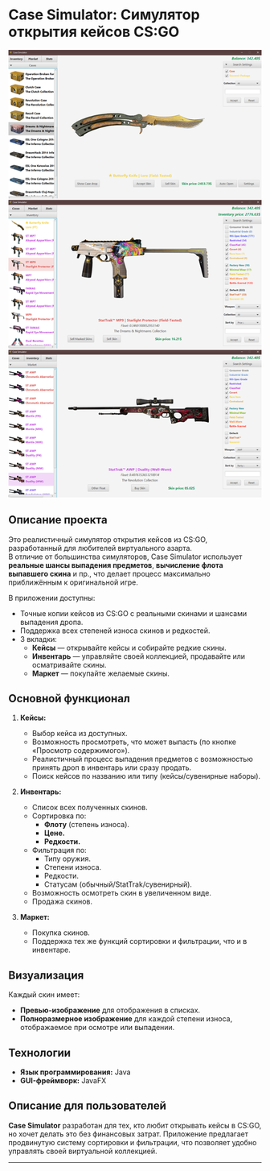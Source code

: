 # Case Simulator: Симулятор открытия кейсов CS:GO  

![alt text](case_simulator_1.png)
![alt text](case_simulator_2.png)
![alt text](case_simulator_3.png)

## Описание проекта
Это реалистичный симулятор открытия кейсов из CS:GO, разработанный для любителей виртуального азарта.  
В отличие от большинства симуляторов, Case Simulator использует **реальные шансы выпадения предметов**, **вычисление флота выпавшего скина** и пр., что делает процесс максимально приближённым к оригинальной игре.  

В приложении доступны:  
- Точные копии кейсов из CS:GO с реальными скинами и шансами выпадения дропа.  
- Поддержка всех степеней износа скинов и редкостей.  
- 3 вкладки:  
  - **Кейсы** — открывайте кейсы и собирайте редкие скины.  
  - **Инвентарь** — управляйте своей коллекцией, продавайте или осматривайте скины.  
  - **Маркет** — покупайте желаемые скины.  

## Основной функционал  
1. **Кейсы:**  
   - Выбор кейса из доступных.  
   - Возможность просмотреть, что может выпасть (по кнопке «Просмотр содержимого»).  
   - Реалистичный процесс выпадения предметов с возможностью принять дроп в инвентарь или сразу продать.  
   - Поиск кейсов по названию или типу (кейсы/сувенирные наборы).  

2. **Инвентарь:**  
   - Список всех полученных скинов.  
   - Сортировка по:  
     - **Флоту** (степень износа).  
     - **Цене.**  
     - **Редкости.**  
   - Фильтрация по:  
     - Типу оружия.  
     - Степени износа.  
     - Редкости.  
     - Статусам (обычный/StatTrak/сувенирный).  
   - Возможность осмотреть скин в увеличенном виде.  
   - Продажа скинов.  

3. **Маркет:**  
   - Покупка скинов.  
   - Поддержка тех же функций сортировки и фильтрации, что и в инвентаре.  

## Визуализация  
Каждый скин имеет:  
- **Превью-изображение** для отображения в списках.  
- **Полноразмерное изображение** для каждой степени износа, отображаемое при осмотре или выпадении.   

## Технологии  
- **Язык программирования:** Java  
- **GUI-фреймворк:** JavaFX   

## Описание для пользователей  
**Case Simulator** разработан для тех, кто любит открывать кейсы в CS:GO, но хочет делать это без финансовых затрат. Приложение предлагает продвинутую систему сортировки и фильтрации, что позволяет удобно управлять своей виртуальной коллекцией.  

---
